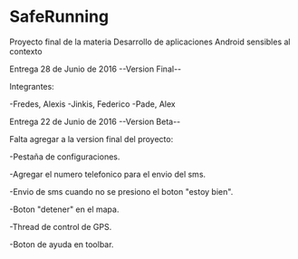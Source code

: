 # SafeRunning
Proyecto final de la materia Desarrollo de aplicaciones Android sensibles al contexto

Entrega 28 de Junio de 2016 --Version Final--

Integrantes:

  -Fredes, Alexis
  -Jinkis, Federico
  -Pade, Alex
  

Entrega 22 de Junio de 2016 --Version Beta--

Falta agregar a la version final del proyecto:

  -Pestaña de configuraciones.
  
  -Agregar el numero telefonico para el envio del sms.
  
  -Envio de sms cuando no se presiono el boton "estoy bien".
  
  -Boton "detener" en el mapa.
  
  -Thread de control de GPS.
  
  -Boton de ayuda en toolbar.
